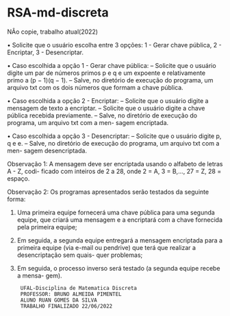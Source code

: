 # RSA-md-discreta
NÂo copie, trabalho atual(2022)

• Solicite que o usuário escolha entre 3 opções: 1 - Gerar chave pública, 2 - Encriptar, 3 - Desencriptar.

• Caso escolhida a opção 1 - Gerar chave pública:
        – Solicite que o usuário digite um par de números primos p e q e um expoente
          e relativamente primo a (p − 1)(q − 1).
        – Salve, no diretório de execução do programa, um arquivo txt com os dois
          números que formam a chave pública.
          
          
• Caso escolhida a opção 2 - Encriptar:
		– Solicite que o usuário digite a mensagem de texto a encriptar.
		– Solicite que o usuário digite a chave pública recebida previamente.
		– Salve, no diretório de execução do programa, um arquivo txt com a men-
		sagem encriptada.
					
• Caso escolhida a opção 3 - Desencriptar:
        – Solicite que o usuário digite p, q e e.
        – Salve, no diretório de execução do programa, um arquivo txt com a men-
          sagem desencriptada.

Observação 1: A mensagem deve ser encriptada usando o alfabeto de letras A - Z, codi-
ficado com inteiros de 2 a 28, onde 2 = A, 3 = B,..., 27 = Z, 28 = espaço.

Observação 2: Os programas apresentados serão testados da seguinte forma:
1. Uma primeira equipe fornecerá uma chave pública para uma segunda equipe, que
criará uma mensagem e a encriptará com a chave fornecida pela primeira equipe;
2. Em seguida, a segunda equipe entregará a mensagem encriptada para a primeira
equipe (via e-mail ou pendrive) que terá que realizar a desencriptação sem quais-
quer problemas;
3. Em seguida, o processo inverso será testado (a segunda equipe recebe a mensa-
gem).






		UFAL-Disciplina de Matematica Discreta		
		PROFESSOR: BRUNO ALMEIDA PIMENTEL
		ALUNO RUAN GOMES DA SILVA
		TRABALHO FINALIZADO 22/06/2022
